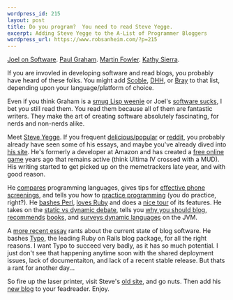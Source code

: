 ```yaml
--- 
wordpress_id: 215
layout: post
title: Do you program?  You need to read Steve Yegge.
excerpt: Adding Steve Yegge to the A-List of Programmer Bloggers
wordpress_url: https://www.robsanheim.com/?p=215
---
```

<a href="https://www.joelonsoftware.com">Joel on Software</a>.  <a href="https://www.paulgraham.com">Paul Graham</a>.  <a href="https://www.martinfowler.com">Martin Fowler</a>.  <a href="https://headrush.typepad.com/">Kathy Sierra</a>. 

If you are invovled in developing software and read blogs, you probably have heard of these folks.  You might add <a href="https://scobleizer.wordpress.com/">Scoble</a>, <a href="https://www.loudthinking.com">DHH</a>, or <a href="https://www.timbray.com">Bray</a> to that list, depending upon your language/platform of choice.  

Even if you think Graham is a <a href="https://c2.com/cgi/wiki?SmugLispWeenie">smug Lisp weenie</a> or Joel's <a href="https://www.almaer.com/blog/archives/001121.html">software sucks</a>, I bet you still read them.  You read them because all of them are fantastic writers.  They make the art of creating software absolutely fascinating, for nerds and non-nerds alike.

Meet <a href="https://www.cabochon.com/~stevey/blog-rants/">Steve Yegge</a>.  If you frequent <a href="https://del.icio.us/popular/">delicious/popular</a> or <a href="https://reddit.com/">reddit</a>, you probably already have seen some of his essays, and maybe you've already dived into <a href="https://opal.cabochon.com/~stevey/blog-rants/">his site</a>.  He's formerly a developer at Amazon and has created a <a href="https://www.cabochon.com/">free online game</a> years ago that remains active (think Ultima IV crossed with a MUD).  His writing started to get picked up on the memetrackers late year, and with good reason.

He <a href="https://opal.cabochon.com/~stevey/blog-rants/tour-de-babel.html">compares</a> programming languages, gives tips for <a href="https://opal.cabochon.com/~stevey/blog-rants/five-essential-phone-screen-questions.html">effective phone screenings</a>, and tells you how to <a href="https://opal.cabochon.com/~stevey/blog-rants/practicing-programming.html">practice programming</a> (you do practice, right?).  He <a href="https://opal.cabochon.com/~stevey/blog-rants/blog-ancient-perl.html">bashes Perl</a>, <a href="https://opal.cabochon.com/~stevey/blog-rants/anti-anti-hype.html">loves Ruby</a> and does a <a href="https://opal.cabochon.com/~stevey/blog-rants/ruby-tour.html">nice tour</a> of its features.  He takes on the <a href="https://opal.cabochon.com/~stevey/blog-rants/strong-weak-typing.html">static vs dynamic debate</a>, tells you <a href="https://opal.cabochon.com/~stevey/blog-rants/why-you-should-blog.html">why you should blog</a>, <a href="https://opal.cabochon.com/~stevey/blog-rants/ten-great-books.html">recommends</a> <a href="https://opal.cabochon.com/~stevey/blog-rants/ten-challenges.html">books</a>, and <a href="https://www.cabochon.com/~stevey/sokoban/">surveys dynamic languages</a> on the JVM.

A <a href="https://steve-yegge.blogspot.com/2006/03/blog-or-get-off-pot.html">more recent essay</a> rants about the current state of blog software.  He bashes <a href="https://www.typosphere.org/">Typo</a>, the leading Ruby on Rails blog package, for all the right reasons.  I want Typo to succeed very badly, as it has so much potential.  I just don't see that happening anytime soon with the shared deployment issues, lack of documentaiton, and lack of a recent stable release.  But thats a rant for another day...

So fire up the laser printer, visit Steve's <a href="https://opal.cabochon.com/~stevey/blog-rants/">old site</a>, and go nuts.  Then add his <a href="https://steve-yegge.blogspot.com/">new blog</a> to your feadreader.  Enjoy.
